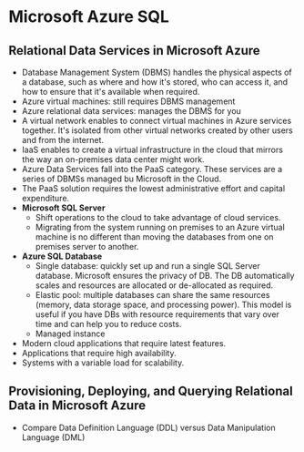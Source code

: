 # Microsoft Azure SQL
## Relational Data Services in Microsoft Azure
- Database Management System (DBMS) handles the physical aspects of a database, such as where and how it's stored, who can access it, and how to ensure that it's available when required.
- Azure virtual machines: still requires DBMS management
- Azure relational data services: manages the DBMS for you
- A virtual network enables to connect virtual machines in Azure services together. It's isolated from other virtual networks created by other users and from the internet.
- IaaS enables to create a virtual infrastructure in the cloud that mirrors the way an on-premises data center might work.
- Azure Data Services fall into the PaaS category. These services are a series of DBMSs managed bu Microsoft in the Cloud.
- The PaaS solution requires the lowest administrative effort and capital expenditure.
- __Microsoft SQL Server__
    - Shift operations to the cloud to take advantage of cloud services.
    - Migrating from the system running on premises to an Azure virtual machine is no different than moving the databases from one on premises server to another.
- __Azure SQL Database__
    - Single database: quickly set up and run a single SQL Server database. Microsoft ensures the privacy of DB. The DB automatically scales and resources are allocated or de-allocated as required.
    - Elastic pool: multiple databases can share the same resources (memory, data storage space, and processing power). This model is useful if you have DBs with resource requirements that vary over time and can help you to reduce costs.
    - Managed instance
- Modern cloud applications that require latest features.
- Applications that require high availability.
- Systems with a variable load for scalability.


## Provisioning, Deploying, and Querying Relational Data in Microsoft Azure
- Compare Data Definition Language (DDL) versus Data Manipulation Language (DML)